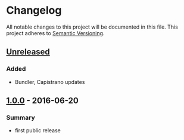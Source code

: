 # Changelog
All notable changes to this project will be documented in this file.
This project adheres to [Semantic Versioning](http://semver.org/).

## [Unreleased]
### Added
- Bundler, Capistrano updates


## [1.0.0] - 2016-06-20
### Summary

- first public release

[Unreleased]: https://github.com/dkdeploy/dkdeploy-test_environment/compare/master...develop
[1.0.0]: https://github.com/dkdeploy/dkdeploy-test_environment/releases/tag/v1.0.0

